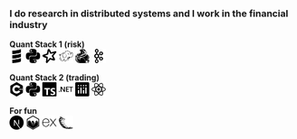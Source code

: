 ### I do research in distributed systems and I work in the financial industry
  
**Quant Stack 1 (risk)**   
<img src='/scala.svg' width='25'> <img src='/python.svg' width='25'> <img src='/apachespark.svg' width='25'> <img src='/apachehadoop.svg' width='25'> <img src='/apacheflink.svg' width='25'> <img src='/apachekafka.svg' width='25'> 


**Quant Stack 2 (trading)**   
<img src='/cplusplus.svg' width='25'> <img src='/python.svg' width='25'>  <img src='/typescript.svg' width='25'>  <img src='/dotnet.svg' width='25'> <img src='/plotly.svg' width='25'> <img src='/react.svg' width='25'>

**For fun**    
<img src='/nextdotjs.svg' width='25'> <img src='/chartdotjs.svg' width='25'> <img src='/express.svg' width='25'> <img src='/flask.svg' width='25'>


